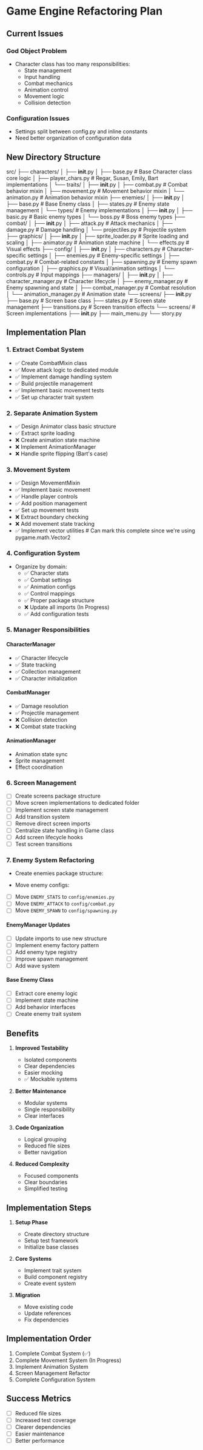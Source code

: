 # Game Engine Refactoring Plan

## Current Issues

### God Object Problem
- Character class has too many responsibilities:
  - State management
  - Input handling
  - Combat mechanics
  - Animation control
  - Movement logic
  - Collision detection

### Configuration Issues
- Settings split between config.py and inline constants
- Need better organization of configuration data

## New Directory Structure

src/
├── characters/
│   ├── __init__.py
│   ├── base.py             # Base Character class core logic
│   ├── player_chars.py     # Regar, Susan, Emily, Bart implementations
│   └── traits/
│       ├── __init__.py
│       ├── combat.py       # Combat behavior mixin
│       ├── movement.py     # Movement behavior mixin
│       └── animation.py    # Animation behavior mixin
├── enemies/
│   ├── __init__.py
│   ├── base.py             # Base Enemy class
│   ├── states.py           # Enemy state management
│   └── types/              # Enemy implementations
│       ├── __init__.py
│       ├── basic.py        # Basic enemy types
│       └── boss.py         # Boss enemy types
├── combat/
│   ├── __init__.py
│   ├── attack.py           # Attack mechanics
│   ├── damage.py           # Damage handling
│   └── projectiles.py      # Projectile system
├── graphics/
│   ├── __init__.py
│   ├── sprite_loader.py    # Sprite loading and scaling
│   ├── animator.py         # Animation state machine
│   └── effects.py          # Visual effects
├── config/
│   ├── __init__.py
│   ├── characters.py       # Character-specific settings
│   ├── enemies.py          # Enemy-specific settings
│   ├── combat.py           # Combat-related constants
│   ├── spawning.py         # Enemy spawn configuration
│   ├── graphics.py         # Visual/animation settings
│   └── controls.py         # Input mappings
├── managers/
│   ├── __init__.py
│   ├── character_manager.py # Character lifecycle
│   ├── enemy_manager.py    # Enemy spawning and state
│   ├── combat_manager.py   # Combat resolution
│   └── animation_manager.py # Animation state
└── screens/
    ├── __init__.py
    ├── base.py             # Screen base class
    ├── states.py           # Screen state management
    ├── transitions.py      # Screen transition effects
    └── screens/            # Screen implementations
        ├── __init__.py
        ├── main_menu.py
        └── story.py


## Implementation Plan

### 1. Extract Combat System
- ✅ Create CombatMixin class
- ✅ Move attack logic to dedicated module
- ✅ Implement damage handling system  
- ✅ Build projectile management
- ✅ Implement basic movement tests
- ✅ Set up character trait system

### 2. Separate Animation System
- ✅ Design Animator class basic structure
- ✅ Extract sprite loading
- ❌ Create animation state machine
- ❌ Implement AnimationManager
- ❌ Handle sprite flipping (Bart's case)

### 3. Movement System
- ✅ Design MovementMixin
- ✅ Implement basic movement
- ✅ Handle player controls
- ✅ Add position management
- ✅ Set up movement tests
- ❌ Extract boundary checking
- ❌ Add movement state tracking
- ✅ Implement vector utilities  # Can mark this complete since we're using pygame.math.Vector2

### 4. Configuration System
- Organize by domain:
  - ✅ Character stats 
  - ✅ Combat settings
  - ✅ Animation configs
  - ✅ Control mappings
  - ✅ Proper package structure
  - ❌ Update all imports (In Progress)
  - ✅ Add configuration tests

### 5. Manager Responsibilities

#### CharacterManager
- ✅ Character lifecycle
- ✅ State tracking
- ✅ Collection management
- ✅ Character initialization

#### CombatManager
- ✅ Damage resolution
- ✅ Projectile management
- ❌ Collision detection
- ❌ Combat state tracking

#### AnimationManager
- Animation state sync
- Sprite management
- Effect coordination

### 6. Screen Management
- [ ] Create screens package structure
- [ ] Move screen implementations to dedicated folder
- [ ] Implement screen state management
- [ ] Add transition system
- [ ] Remove direct screen imports
- [ ] Centralize state handling in Game class
- [ ] Add screen lifecycle hooks
- [ ] Test screen transitions

### 7. Enemy System Refactoring
- Create enemies package structure:

- Move enemy configs:
- [ ] Move `ENEMY_STATS` to `config/enemies.py`
- [ ] Move `ENEMY_ATTACK` to `config/combat.py`
- [ ] Move `ENEMY_SPAWN` to `config/spawning.py`

#### EnemyManager Updates
- [ ] Update imports to use new structure
- [ ] Implement enemy factory pattern
- [ ] Add enemy type registry
- [ ] Improve spawn management
- [ ] Add wave system

#### Base Enemy Class
- [ ] Extract core enemy logic
- [ ] Implement state machine
- [ ] Add behavior interfaces
- [ ] Create enemy trait system

## Benefits

1. **Improved Testability**
   - Isolated components
   - Clear dependencies
   - Easier mocking
   - ✅ Mockable systems

2. **Better Maintenance**
   - Modular systems
   - Single responsibility
   - Clear interfaces

3. **Code Organization**
   - Logical grouping
   - Reduced file sizes
   - Better navigation

4. **Reduced Complexity**
   - Focused components
   - Clear boundaries
   - Simplified testing

## Implementation Steps

1. **Setup Phase**
   - Create directory structure
   - Setup test framework
   - Initialize base classes

2. **Core Systems**
   - Implement trait system
   - Build component registry
   - Create event system

3. **Migration**
   - Move existing code
   - Update references
   - Fix dependencies

## Implementation Order
1. Complete Combat System (✅)
2. Complete Movement System (In Progress)
3. Implement Animation System
4. Screen Management Refactor
5. Complete Configuration System

## Success Metrics

- [ ] Reduced file sizes
- [ ] Increased test coverage
- [ ] Clearer dependencies
- [ ] Easier maintenance
- [ ] Better performance